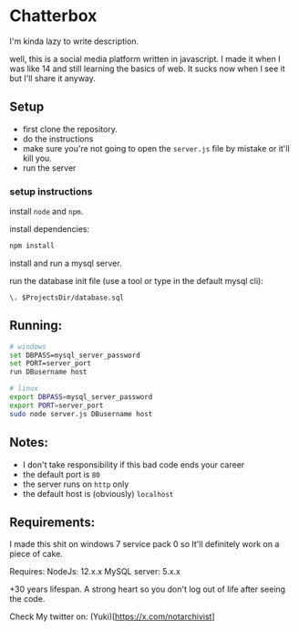# Chatterbox

I'm kinda lazy to write description.

well, this is a social media platform written in javascript.
I made it when I was like 14 and still learning the basics of web.
It sucks now when I see it but I'll share it anyway.

## Setup
- first clone the repository.
- do the instructions
- make sure you're not going to open the ```server.js``` file by mistake or it'll kill you.
- run the server

### setup instructions
install ```node``` and ```npm```.

install dependencies:
```bash
npm install
```

install and run a mysql server.

run the database init file (use a tool or type in the default mysql cli):
```mysql
\. $ProjectsDir/database.sql
```

## Running:
```bash
# windows
set DBPASS=mysql_server_password
set PORT=server_port
run DBusername host

# linux
export DBPASS=mysql_server_password
export PORT=server_port
sudo node server.js DBusername host
```

## Notes:
- I don't take responsibility if this bad code ends your career
- the default port is ```80```
- the server runs on ```http``` only
- the default host is (obviously) ```localhost```

## Requirements:
I made this shit on windows 7 service pack 0 so It'll definitely work on a piece of cake.

Requires:
NodeJs: 12.x.x
MySQL server: 5.x.x

+30 years lifespan.
A strong heart so you don't log out of life after seeing the code.

Check My twitter on: (Yuki)[https://x.com/notarchivist]
